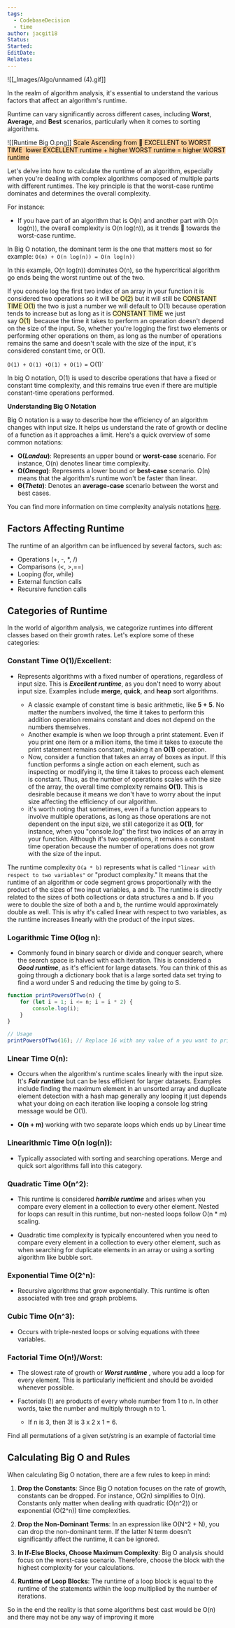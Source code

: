 ```yaml
---
tags:
  - CodebaseDecision
  - time
author: jacgit18
Status: 
Started: 
EditDate: 
Relates:
---
```


![[_Images/Algo/unnamed (4).gif]]

In the realm of algorithm analysis, it's essential to understand the various factors that affect an algorithm's runtime. 

Runtime can vary significantly across different cases, including **Worst**, **Average**, and **Best** scenarios, particularly when it comes to sorting algorithms.

![[Runtime Big O.png]]
<mark style="background: #FFB86CA6;">Scale Ascending from 🔼 EXCELLENT to WORST TIME 
lower EXCELLENT runtime + higher WORST runtime = higher WORST runtime</mark>

Let's delve into how to calculate the runtime of an algorithm, especially when you're dealing with complex algorithms composed of multiple parts with different runtimes. The key principle is that the worst-case runtime dominates and determines the overall complexity.

For instance:
- If you have part of an algorithm that is O(n)  and another part with O(n log(n)), the overall complexity is O(n log(n)), as it trends  🔼 towards the worst-case runtime.

In Big O notation, the dominant term is the one that matters most so for example:
`O(n) + O(n log(n)) = O(n log(n))` 

In this example, O(n log(n)) dominates O(n), so the hypercritical algorithm go ends being the worst runtime out of the two.

If you console log the first two index of an array in your function it is considered two operations so it will be <mark style="background: #FFF3A3A6;">O(2)</mark> but it will still be <mark style="background: #FFF3A3A6;">CONSTANT TIME O(1)</mark> the two is just a number we will default to O(1) because operation tends to increase but as long as it is <mark style="background: #FFF3A3A6;">CONSTANT TIME</mark> we just say <mark style="background: #FFF3A3A6;">O(1)</mark>  because the time it takes to perform an operation doesn't depend on the size of the input. So, whether you're logging the first two elements or performing other operations on them, as long as the number of operations remains the same and doesn't scale with the size of the input, it's considered constant time, or O(1).

`O(1) + O(1) +O(1) + O(1)` = O(1)` 

In big O notation, O(1) is used to describe operations that have a fixed or constant time complexity, and this remains true even if there are multiple constant-time operations performed.


**Understanding Big O Notation**

Big O notation is a way to describe how the efficiency of an algorithm changes with input size. It helps us understand the rate of growth or decline of a function as it approaches a limit. Here's a quick overview of some common notations:

- **O(*Landau*)**: Represents an upper bound or **worst-case** scenario. For instance, O(n) denotes linear time complexity.
- **Ω(*Omega*)**: Represents a lower bound or **best-case** scenario. Ω(n) means that the algorithm's runtime won't be faster than linear.
- **Θ(*Theta*)**: Denotes an **average-case** scenario between the worst and best cases.

You can find more information on time complexity analysis notations [here](https://cs.stackexchange.com/questions/57/how-does-one-know-which-notation-of-time-complexity-analysis-to-use).

## Factors Affecting Runtime

The runtime of an algorithm can be influenced by several factors, such as:
- Operations (+, -, \*, /)
- Comparisons (<, >,\==)
- Looping (for, while)
- External function calls
- Recursive function calls

## Categories of Runtime

In the world of algorithm analysis, we categorize runtimes into different classes based on their growth rates. Let's explore some of these categories:

### Constant Time O(1)/Excellent: 
- Represents algorithms with a fixed number of operations, regardless of input size. This is ***Excellent runtime***, as you don't need to worry about input size. Examples include **merge**, **quick**, and **heap** sort algorithms.

	- A classic example of constant time is basic arithmetic, like **5 + 5**. No matter the numbers involved, the time it takes to perform this addition operation remains constant and does not depend on the numbers themselves.
	- Another example is when we loop through a print statement. Even if you print one item or a million items, the time it takes to execute the print statement remains constant, making it an **O(1)** operation.
	- Now, consider a function that takes an array of boxes as input. If this function performs a single action on each element, such as inspecting or modifying it, the time it takes to process each element is constant. Thus, as the number of operations scales with the size of the array, the overall time complexity remains **O(1)**. This is desirable because it means we don't have to worry about the input size affecting the efficiency of our algorithm.
	- it's worth noting that sometimes, even if a function appears to involve multiple operations, as long as those operations are not dependent on the input size, we still categorize it as **O(1)**, for instance, when you "console.log" the first two indices of an array in your function. Although it's two operations, it remains a constant time operation because the number of operations does not grow with the size of the input.

The runtime complexity `O(a * b)` represents what is called `"linear with respect to two variables"` or "product complexity." It means that the runtime of an algorithm or code segment grows proportionally with the product of the sizes of two input variables, a and b. The runtime is directly related to the sizes of both collections or data structures a and b. If you were to double the size of both a and b, the runtime would approximately double as well. This is why it's called linear with respect to two variables, as the runtime increases linearly with the product of the input sizes.
### Logarithmic Time O(log n): 
- Commonly found in binary search or divide and conquer search, where the search space is halved with each iteration. This is considered a ***Good runtime***, as it's efficient for large datasets. You can think of this as going through a dictionary book that is a large sorted data set trying to find a word under S and reducing the time by going to S. 

```javascript
function printPowersOfTwo(n) {
    for (let i = 1; i <= n; i = i * 2) {
        console.log(i);
    }
}

// Usage
printPowersOfTwo(16); // Replace 16 with any value of n you want to print powers of 2 up to
```

### Linear Time O(n):
- Occurs when the algorithm's runtime scales linearly with the input size. It's ***Fair runtime*** but can be less efficient for larger datasets. Examples include finding the maximum element in an unsorted array and duplicate element detection with a hash map generally any looping it just depends what your doing on each iteration like looping a console log string message would be O(1).

- **O(n + m)** working with two separate loops  which ends up by Linear time

### Linearithmic Time O(n log(n)):
- Typically associated with sorting and searching operations. Merge and quick sort algorithms fall into this category.

### Quadratic Time O(n^2): 
- This runtime is considered ***horrible runtime*** and arises when you compare every element in a collection to every other element. Nested for loops can result in this runtime, but non-nested loops follow O(n \* m) scaling.

- Quadratic time complexity is typically encountered when you need to compare every element in a collection to every other element, such as when searching for duplicate elements in an array or using a sorting algorithm like bubble sort.

### Exponential Time O(2^n): 
- Recursive algorithms that grow exponentially. This runtime is often associated with tree and graph problems.

### Cubic Time O(n^3): 
- Occurs with triple-nested loops or solving equations with three variables.

### Factorial Time O(n!)/Worst: 
- The slowest rate of growth or ***Worst runtime*** , where you add a loop for every element. This is particularly inefficient and should be avoided whenever possible.

- Factorials (!) are products of every whole number from 1 to n. In other words, take the number and multiply through n to 1.  

	- If n is 3, then 3! is 3 x 2 x 1 = 6. 

Find all permutations of a given set/string is an example of factorial time

## Calculating Big O and Rules

When calculating Big O notation, there are a few rules to keep in mind:

1. **Drop the Constants**: Since Big O notation focuses on the rate of growth, constants can be dropped. For instance, O(2n) simplifies to O(n). Constants only matter when dealing with quadratic (O(n^2)) or exponential (O(2^n)) time complexities.

2. **Drop the Non-Dominant Terms**: In an expression like O(N^2 + N), you can drop the non-dominant term. If the latter N term doesn't significantly affect the runtime, it can be ignored.

3. **In If-Else Blocks, Choose Maximum Complexity**: Big O analysis should focus on the worst-case scenario. Therefore, choose the block with the highest complexity for your calculations.

4. **Runtime of Loop Blocks**: The runtime of a loop block is equal to the runtime of the statements within the loop multiplied by the number of iterations.

So in the end the reality is that some algorithms best cast would be O(n) and there may not be any way of improving it more 
